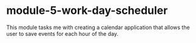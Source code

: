 # module-5-work-day-scheduler
This module tasks me with creating a calendar application that allows the user to save events for each hour of the day.
